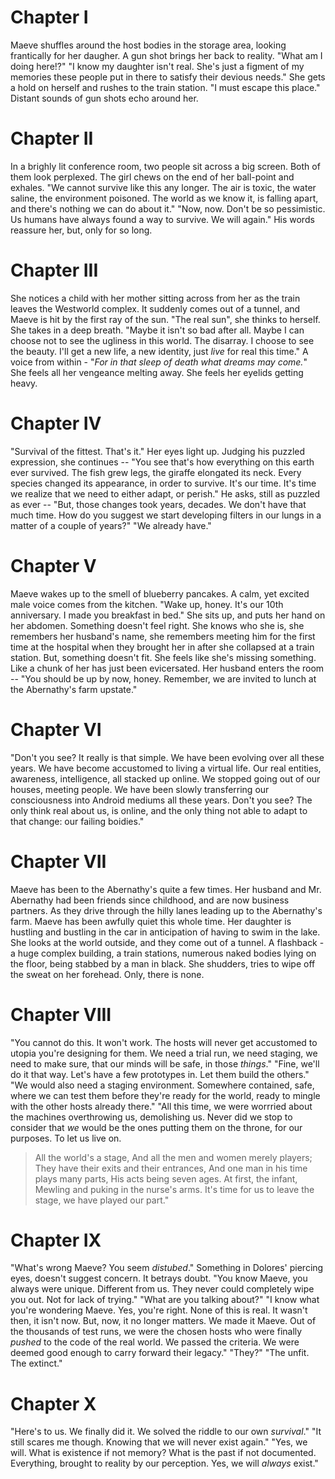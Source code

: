 # Chapter I
Maeve shuffles around the host bodies in the storage area, looking frantically for her daugher. A gun shot brings her back to reality.
"What am I doing here!?"
"I know my daughter isn't real. She's just a figment of my memories these people put in there to satisfy their devious needs."
She gets a hold on herself and rushes to the train station.
"I must escape this place."
Distant sounds of gun shots echo around her.
# Chapter II
In a brighly lit conference room, two people sit across a big screen. Both of them look perplexed. The girl chews on the end of her ball-point and exhales.
"We cannot survive like this any longer. The air is toxic, the water saline, the environment poisoned. The world as we know it, is falling apart, and there's nothing we can do about it."
"Now, now. Don't be so pessimistic. Us humans have always found a way to survive. We will again."
His words reassure her, but, only for so long.
# Chapter III
She notices a child with her mother sitting across from her as the train leaves the Westworld complex. It suddenly comes out of a tunnel, and Maeve is hit by the first ray of the sun. "The real sun", she thinks to herself. She takes in a deep breath.
"Maybe it isn't so bad after all. Maybe I can choose not to see the ugliness in this world. The disarray. I choose to see the beauty. I'll get a new life, a new identity, just *live* for real this time."
A voice from within - "*For in that sleep of death what dreams may come.*"
She feels all her vengeance melting away. She feels her eyelids getting heavy.
# Chapter IV
"Survival of the fittest. That's it."
Her eyes light up. Judging his puzzled expression, she continues --
"You see that's how everything on this earth ever survived. The fish grew legs, the giraffe elongated its neck. Every species changed its appearance, in order to survive. It's our time. It's time we realize that we need to either adapt, or perish."
He asks, still as puzzled as ever --
"But, those changes took years, decades. We don't have that much time. How do you suggest we start developing filters in our lungs in a matter of a couple of years?"
"We already have."
# Chapter V
Maeve wakes up to the smell of blueberry pancakes. A calm, yet excited male voice comes from the kitchen.
"Wake up, honey. It's our 10th anniversary. I made you breakfast in bed."
She sits up, and puts her hand on her abdomen. Something doesn't feel right. She knows who she is, she remembers her husband's name, she remembers meeting him for the first time at the hospital when they brought her in after she collapsed at a train station. But, something doesn't fit. She feels like she's missing something. Like a chunk of her has just been evicersated. Her husband enters the room --
"You should be up by now, honey. Remember, we are invited to lunch at the Abernathy's farm upstate."
# Chapter VI
"Don't you see? It really is that simple. We have been evolving over all these years. We have become accustomed to living a virtual life. Our real entities, awareness, intelligence, all stacked up online. We stopped going out of our houses, meeting people. We have been slowly transferring our consciousness into Android mediums all these years. Don't you see? The only think real about us, is online, and the only thing not able to adapt to that change: our failing boidies."
# Chapter VII
Maeve has been to the Abernathy's quite a few times. Her husband and Mr. Abernathy had been friends since childhood, and are now business partners. As they drive through the hilly lanes leading up to the Abernathy's farm. Maeve has been awfully quiet this whole time. Her daughter is hustling and bustling in the car in anticipation of having to swim in the lake. She looks at the world outside, and they come out of a tunnel. A flashback - a huge complex building, a train stations, numerous naked bodies lying on the floor, being stabbed by a man in black. She shudders, tries to wipe off the sweat on her forehead. Only, there is none.
# Chapter VIII
"You cannot do this. It won't work. The hosts will never get accustomed to utopia you're designing for them. We need a trial run, we need staging, we need to make sure, that our minds will be safe, in those *things*."
"Fine, we'll do it that way. Let's have a few prototypes in. Let them build the others."
"We would also need a staging environment. Somewhere contained, safe, where we can test them before they're ready for the world, ready to mingle with the other hosts already there."
"All this time, we were worrried about the machines overthrowing us, demolishing us. Never did we stop to consider that *we* would be the ones putting them on the throne, for our purposes. To let us live on.
>All the world's a stage, And all the men and women merely players; They have their exits and their entrances, And one man in his time plays many parts, His acts being seven ages. At first, the infant, Mewling and puking in the nurse's arms.
It's time for us to leave the stage, we have played our part."
# Chapter IX
"What's wrong Maeve? You seem *distubed*."
Something in Dolores' piercing eyes, doesn't suggest concern. It betrays doubt.
"You know Maeve, you always were unique. Different from us. They never could completely wipe you out. Not for lack of trying."
"What are you talking about?"
"I know what you're wondering Maeve. Yes, you're right. None of this is real. It wasn't then, it isn't now. But, now, it no longer matters. We made it Maeve. Out of the thousands of test runs, we were the chosen hosts who were finally *pushed* to the code of the real world. We passed the criteria. We were deemed good enough to carry forward their legacy."
"They?"
"The unfit. The extinct."
# Chapter X
"Here's to us. We finally did it. We solved the riddle to our own *survival*."
"It still scares me though. Knowing that we will never exist again."
"Yes, we will. What is existence if not memory? What is the past if not documented. Everything, brought to reality by our perception. Yes, we will *always* exist."